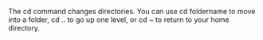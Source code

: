 The cd command changes directories. You can use cd foldername to move into a folder, cd .. to go up one level, or cd ~ to return to your home directory.
